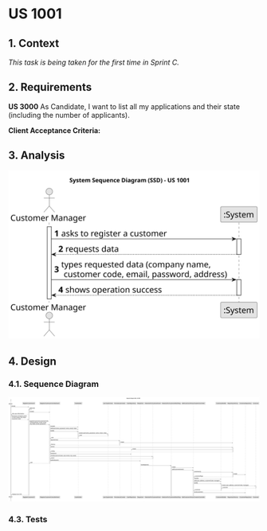 # US 1001

## 1. Context

*This task is being taken for the first time in Sprint C.*

## 2. Requirements

**US 3000** As Candidate, I want to list all my applications and their state (including the number of applicants).

**Client Acceptance Criteria:**

## 3. Analysis

![SSD](analysis/us1001-RegisterCustomer-SSD.svg)

## 4. Design


### 4.1. Sequence Diagram

![SD](design/us1001-RegisterCustomer-SD.svg)

### 4.3. Tests

```

````